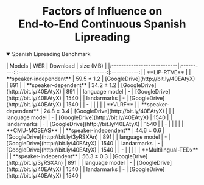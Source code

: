 <h1 align="center">Factors of Influence on <br/> End-to-End Continuous Spanish Lipreading</h1>

<details open>
<summary>Spanish Lipreading Benchmark</summary>

<p> </p>
|            Models          |     WER    |               Download               |  size (MB)  |
|:---------------------------|:----------:|:------------------------------------:|:-----------:|
|  **LIP-RTVE**              |            
|  **speaker-independent**   | 59.5 ± 1.2 | [GoogleDrive](http://bit.ly/40EAtyX) |     891     |
|  **speaker-dependent**     | 34.2 ± 1.2 | [GoogleDrive](http://bit.ly/40EAtyX) |     891     |
|  language model            |     -      | [GoogleDrive](http://bit.ly/40EAtyX) |     1540    |
|  landarmarks               |     -      | [GoogleDrive](http://bit.ly/40EAtyX) |     1540    |
|  -                         |            |                                      |             |
|  **VLRF**                  |
|  **speaker-dependent**     | 24.8 ± 3.4 | [GoogleDrive](http://bit.ly/40EAtyX) |             |
|  language model            |     -      | [GoogleDrive](http://bit.ly/40EAtyX) |     1540    |
|  landarmarks               |     -      | [GoogleDrive](http://bit.ly/40EAtyX) |     1540    |
|  -                         |            |                                      |             |
|  **CMU-MOSEAS**            |
|  **speaker-independent**   | 44.6 ± 0.6 | [GoogleDrive](http://bit.ly/3yRSXAn) |     891     |
|  language model            |     -      | [GoogleDrive](http://bit.ly/40EAtyX) |     1540    |
|  landarmarks               |     -      | [GoogleDrive](http://bit.ly/40EAtyX) |     1540    |
|  -                         |            |                                      |             |
|  **Multilingual-TEDx**     |
|  **speaker-independent**   | 56.3 ± 0.3 | [GoogleDrive](http://bit.ly/3yRSXAn) |     891     |
|  language model            |     -      | [GoogleDrive](http://bit.ly/40EAtyX) |     1540    |
|  landarmarks               |     -      | [GoogleDrive](http://bit.ly/40EAtyX) |     1540    |

</details>
